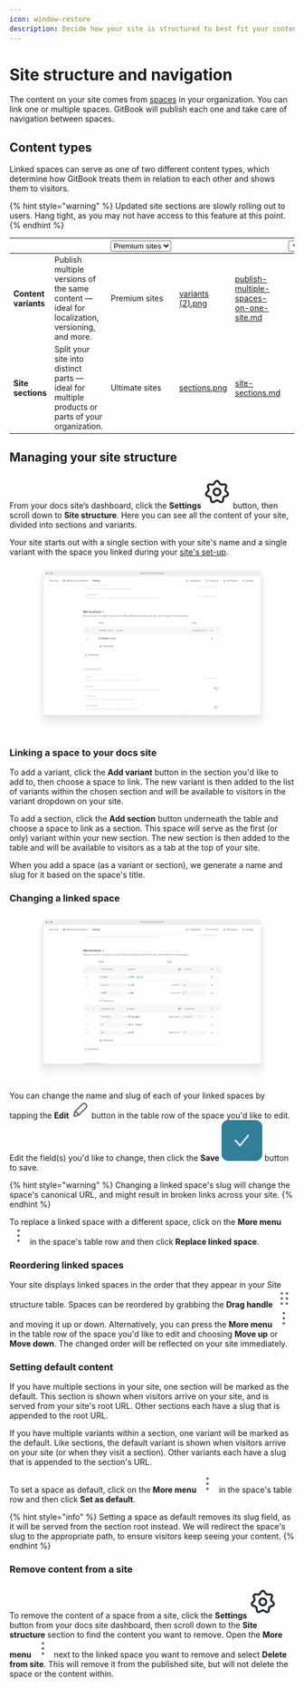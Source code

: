 ```yaml
---
icon: window-restore
description: Decide how your site is structured to best fit your content.
---
```


# Site structure and navigation

The content on your site comes from [spaces](../../content-editor/editor/content-structure/what-is-a-space.md) in your organization. You can link one or multiple spaces. GitBook will publish each one and take care of navigation between spaces.

## Content types

Linked spaces can serve as one of two different content types, which determine how GitBook treats them in relation to each other and shows them to visitors.

{% hint style="warning" %}
Updated site sections are slowly rolling out to users. Hang tight, as you may not have access to this feature at this point.
{% endhint %}

<table data-card-size="large" data-view="cards"><thead><tr><th></th><th></th><th><select><option value="2imVPYM2ofOh" label="Premium sites" color="blue"></option><option value="Vn0fvP8MQ7Vj" label="Ultimate sites" color="blue"></option></select></th><th data-hidden data-card-cover data-type="files"></th><th data-hidden data-card-target data-type="content-ref"></th><th data-hidden><select></select></th></tr></thead><tbody><tr><td><strong>Content variants</strong></td><td>Publish multiple versions of the same content — ideal for localization, versioning, and more.</td><td><span data-option="2imVPYM2ofOh">Premium sites</span></td><td><a href="../../.gitbook/assets/variants (2).png">variants (2).png</a></td><td><a href="publish-multiple-spaces-on-one-site.md">publish-multiple-spaces-on-one-site.md</a></td><td></td></tr><tr><td><strong>Site sections</strong></td><td>Split your site into distinct parts — ideal for multiple products or parts of your organization.</td><td><span data-option="Vn0fvP8MQ7Vj">Ultimate sites</span></td><td><a href="../../.gitbook/assets/sections.png">sections.png</a></td><td><a href="site-sections.md">site-sections.md</a></td><td></td></tr></tbody></table>

## Managing your site structure

From your docs site’s dashboard, click the **Settings** <picture><source srcset="../../.gitbook/assets/settings-dark.png" media="(prefers-color-scheme: dark)"><img src="../../.gitbook/assets/settings-light.png" alt="" data-size="line"></picture> button, then scroll down to **Site structure**. Here you can see all the content of your site, divided into sections and variants.&#x20;

Your site starts out with a single section with your site's name and a single variant with the space you linked during your [site's set-up](https://app.gitbook.com/o/d8f63b60-89ae-11e7-8574-5927d48c4877/s/NkEGS7hzeqa35sMXQZ4X/\~/changes/426/published-documentation/publish-a-docs-site).

<figure><img src="../../.gitbook/assets/Site structure initial.png" alt=""><figcaption></figcaption></figure>

### Linking a space to your docs site

To add a variant, click the **Add variant** button in the section you'd like to add to, then choose a space to link. The new variant is then added to the list of variants within the chosen section and will be available to visitors in the variant dropdown on your site.

To add a section, click the **Add section** button underneath the table and choose a space to link as a section. This space will serve as the first (or only) variant within your new section. The new section is then added to the table and will be available to visitors as a tab at the top of your site.

When you add a space (as a variant or section), we generate a name and slug for it based on the space's title.&#x20;

### Changing a linked space

<div data-full-width="false">

<figure><img src="../../.gitbook/assets/Site structure full.png" alt=""><figcaption></figcaption></figure>

</div>

You can change the name and slug of each of your linked spaces by tapping the **Edit** ![](../../.gitbook/assets/Edit.svg) button in the table row of the space you'd like to edit. Edit the field(s) you'd like to change, then click the **Save** <img src="../../.gitbook/assets/Icon Button.png" alt="" data-size="line">  button to save.

{% hint style="warning" %}
Changing a linked space's slug will change the space's canonical URL, and might result in broken links across your site.
{% endhint %}

To replace a linked space with a different space, click on the **More menu** ![](../../.gitbook/assets/3dots-vertical.svg)  in the space's table row and then click **Replace linked space**.

### Reordering linked spaces

Your site displays linked spaces in the order that they appear in your Site structure table. Spaces can be reordered by grabbing the **Drag handle** ![](../../.gitbook/assets/Dots-Drag.svg) and moving it up or down. Alternatively, you can press the **More menu** ![](../../.gitbook/assets/3dots-vertical.svg)  in the table row of the space you'd like to edit and choosing **Move up** or **Move down**. The changed order will be reflected on your site immediately.

### Setting default content

If you have multiple sections in your site, one section will be marked as the default. This section is shown when visitors arrive on your site, and is served from your site's root URL. Other sections each have a slug that is appended to the root URL.

If you have multiple variants within a section, one variant will be marked as the default. Like sections, the default variant is shown when visitors arrive on your site (or when they visit a section). Other variants each have a slug that is appended to the section's URL.

To set a space as default, click on the **More menu** ![](../../.gitbook/assets/3dots-vertical.svg) in the space's table row and then click **Set as default**.

{% hint style="info" %}
Setting a space as default removes its slug field, as it will be served from the section root instead. We will redirect the space's slug to the appropriate path, to ensure visitors keep seeing your content.
{% endhint %}

### Remove content from a site

To remove the content of a space from a site, click the **Settings** <picture><source srcset="../../.gitbook/assets/settings-dark.png" media="(prefers-color-scheme: dark)"><img src="../../.gitbook/assets/settings-light.png" alt="" data-size="line"></picture> button from your docs site dashboard, then scroll down to the **Site structure** section to find the content you want to remove. Open the **More menu** ![](../../.gitbook/assets/3dots-vertical.svg) next to the linked space you want to remove and select **Delete from site**. This will remove it from the published site, but will not delete the space or the content within.

